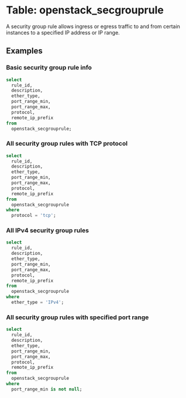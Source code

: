 # Table: openstack_secgrouprule

A security group rule allows ingress or egress traffic to and from certain instances to a specified IP address or IP range.

## Examples

### Basic security group rule info

```sql
select
  rule_id,
  description,
  ether_type,
  port_range_min,
  port_range_max,
  protocol,
  remote_ip_prefix
from
  openstack_secgrouprule;
```

### All security group rules with TCP protocol

```sql
select
  rule_id,
  description,
  ether_type,
  port_range_min,
  port_range_max,
  protocol,
  remote_ip_prefix
from
  openstack_secgrouprule
where
  protocol = 'tcp';
```

### All IPv4 security group rules

```sql
select
  rule_id,
  description,
  ether_type,
  port_range_min,
  port_range_max,
  protocol,
  remote_ip_prefix
from
  openstack_secgrouprule
where
  ether_type = 'IPv4';
```

### All security group rules with specified port range

```sql
select
  rule_id,
  description,
  ether_type,
  port_range_min,
  port_range_max,
  protocol,
  remote_ip_prefix
from
  openstack_secgrouprule
where
  port_range_min is not null;
```